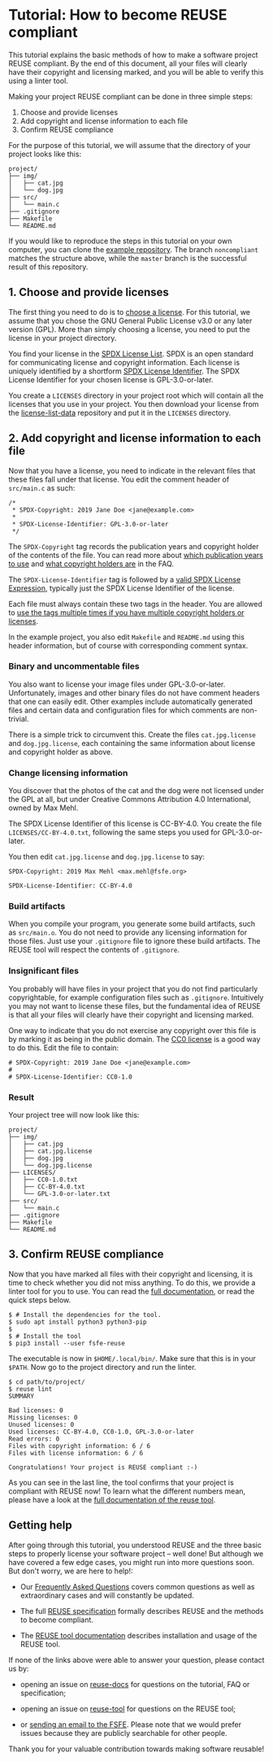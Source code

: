 <!--
SPDX-Copyright: Free Software Foundation Europe e.V.

SPDX-License-Identifier: CC-BY-SA-4.0
-->

# Tutorial: How to become REUSE compliant

This tutorial explains the basic methods of how to make a software project REUSE
compliant. By the end of this document, all your files will clearly have their
copyright and licensing marked, and you will be able to verify this using a
linter tool.

Making your project REUSE compliant can be done in three simple steps:

1. Choose and provide licenses
2. Add copyright and license information to each file
3. Confirm REUSE compliance

For the purpose of this tutorial, we will assume that the directory of your
project looks like this:

```
project/
├── img/
│   ├── cat.jpg
│   └── dog.jpg
├── src/
│   └── main.c
├── .gitignore
├── Makefile
└── README.md
```

If you would like to reproduce the steps in this tutorial on your own
computer, you can clone the [example
repository](https://github.com/fsfe/reuse-example). The branch `noncompliant`
matches the structure above, while the `master` branch is the successful
result of this repository.

## 1. Choose and provide licenses

The first thing you need to do is to [choose a
license](https://choosealicense.com/). For this tutorial, we assume that you
chose the GNU General Public License v3.0 or any later version (GPL). More
than simply choosing a license, you need to put the license in your project
directory.

You find your license in the [SPDX License List](https://spdx.org/licenses/).
SPDX is an open standard for communicating license and copyright information.
Each license is uniquely identified by a shortform [SPDX License
Identifier](https://spdx.org/licenses). The SPDX License Identifier for your
chosen license is GPL-3.0-or-later.

<!-- TODO: Use tool instead -->

You create a `LICENSES` directory in your project root which will contain all
the licenses that you use in your project. You then download your license
from the
[license-list-data](https://github.com/spdx/license-list-data/tree/master/text)
repository and put it in the `LICENSES` directory.

## 2. Add copyright and license information to each file

Now that you have a license, you need to indicate in the relevant files that
these files fall under that license. You edit the comment header of
`src/main.c` as such:

```
/*
 * SPDX-Copyright: 2019 Jane Doe <jane@example.com>
 *
 * SPDX-License-Identifier: GPL-3.0-or-later
 */
```

<!-- FIXME: Fix links -->

The `SPDX-Copyright` tag records the publication years and copyright holder
of the contents of the file. You can read more about [which publication years
to use]() and [what copyright holders are]() in the FAQ.

The `SPDX-License-Identifier` tag is followed by a [valid SPDX License
Expression](https://spdx.org/specifications), typically just the SPDX
License Identifier of the license.

<!-- FIXME: Fix links -->

Each file must always contain these two tags in the header. You are allowed
to [use the tags multiple times if you have multiple copyright holders or
licenses]().

In the example project, you also edit `Makefile` and `README.md` using this
header information, but of course with corresponding comment syntax.

### Binary and uncommentable files

You also want to license your image files under GPL-3.0-or-later.
Unfortunately, images and other binary files do not have comment headers that
one can easily edit. Other examples include automatically generated files and
certain data and configuration files for which comments are non-trivial.

There is a simple trick to circumvent this. Create the files `cat.jpg.license`
and `dog.jpg.license`, each containing the same information about license and
copyright holder as above.

<!-- TODO: Add link to DEP-5 possibility. -->

### Change licensing information

You discover that the photos of the cat and the dog were not licensed under the
GPL at all, but under Creative Commons Attribution 4.0 International, owned by
Max Mehl.

The SPDX License Identifier of this license is CC-BY-4.0.  You create the file
`LICENSES/CC-BY-4.0.txt`, following the same steps you used for
GPL-3.0-or-later.

You then edit `cat.jpg.license` and `dog.jpg.license` to say:

```
SPDX-Copyright: 2019 Max Mehl <max.mehl@fsfe.org>

SPDX-License-Identifier: CC-BY-4.0
```

### Build artifacts

When you compile your program, you generate some build artifacts, such as
`src/main.o`.  You do not need to provide any licensing information for those
files.  Just use your `.gitignore` file to ignore these build artifacts.  The
REUSE tool will respect the contents of `.gitignore`.

### Insignificant files

You probably will have files in your project that you do not find
particularly copyrightable, for example configuration files such as
`.gitignore`. Intuitively you may not want to license these files, but the
fundamental idea of REUSE is that all your files will clearly have their
copyright and licensing marked.

One way to indicate that you do not exercise any copyright over this file is
by marking it as being in the public domain. The [CC0
license](https://creativecommons.org/publicdomain/zero/1.0/) is a good way to
do this. Edit the file to contain:

```
# SPDX-Copyright: 2019 Jane Doe <jane@example.com>
#
# SPDX-License-Identifier: CC0-1.0
```

<!-- [TODO: Link to FAQ explaining which files are probably not copyrightable] -->

### Result

Your project tree will now look like this:

```
project/
├── img/
│   ├── cat.jpg
│   ├── cat.jpg.license
│   ├── dog.jpg
│   └── dog.jpg.license
├── LICENSES/
│   ├── CC0-1.0.txt
│   ├── CC-BY-4.0.txt
│   └── GPL-3.0-or-later.txt
├── src/
│   └── main.c
├── .gitignore
├── Makefile
└── README.md
```

## 3. Confirm REUSE compliance

Now that you have marked all files with their copyright and licensing, it is
time to check whether you did not miss anything. To do this, we provide a
linter tool for you to use. You can read the [full
documentation](https://reuse.readthedocs.io/), or read the quick steps below.

```
$ # Install the dependencies for the tool.
$ sudo apt install python3 python3-pip
$
$ # Install the tool
$ pip3 install --user fsfe-reuse
```

The executable is now in `$HOME/.local/bin/`. Make sure that this is in your
`$PATH`. Now go to the project directory and run the linter.

```
$ cd path/to/project/
$ reuse lint
SUMMARY

Bad licenses: 0
Missing licenses: 0
Unused licenses: 0
Used licenses: CC-BY-4.0, CC0-1.0, GPL-3.0-or-later
Read errors: 0
Files with copyright information: 6 / 6
Files with license information: 6 / 6

Congratulations! Your project is REUSE compliant :-)
```

<!-- FIXME: Link to output explanation -->

As you can see in the last line, the tool confirms that your project is
compliant with REUSE now! To learn what the different numbers mean, please have
a look at the [full documentation of the reuse
tool](https://reuse.readthedocs.io).

## Getting help

After going through this tutorial, you understood REUSE and the three basic
steps to properly license your software project – well done! But although we
have covered a few edge cases, you might run into more questions soon. But
don't worry, we are here to help!:

- Our [Frequently Asked Questions](https://reuse.software/faq) covers common
questions as well as extraordinary cases and will constantly be updated.

- The full [REUSE specification](https://reuse.software/spec) formally
describes REUSE and the methods to become compliant.

- The [REUSE tool documentation](https://reuse.readthedocs.io/) describes
  installation and usage of the REUSE tool.

If none of the links above were able to answer your question, please contact us
by:

- opening an issue on [reuse-docs](https://github.com/fsfe/reuse-docs) for
  questions on the tutorial, FAQ or specification;

- opening an issue on [reuse-tool](https://github.com/fsfe/reuse-tool) for
  questions on the REUSE tool;

- or [sending an email to the FSFE](https://fsfe.org/contact). Please note that
  we would prefer issues because they are publicly searchable for other people.

Thank you for your valuable contribution towards making software reusable!
